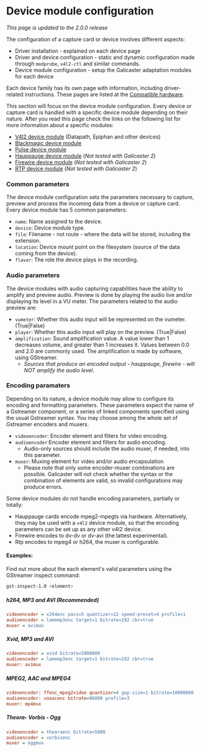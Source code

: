 Device module configuration
===========================

*This page is updated to the 2.0.0 release*

The configuration of a capture card or device involves different aspects:

* Driver installation - explained on each device page
* Driver and device configuration - static and dynamic configuration made through `modprobe`, `v4l2-ctl` and similar commands.
* Device module configuration - setup the Galicaster adaptation modules for each device

Each device family has its own page with information, including driver-related instructions. These pages are listed at the [Compatible hardware](../HardwareRecommendations/CompatibleHardware.md).

This section will focus on the device module configuration. Every device or capture card is handled with a specific device module depending on their nature. After you read this page check the links on the following list for more information about a specific modules:

* [V4l2 device module](DeviceModules/V4L2.md) (Datapath, Epiphan and other devices)
* [Blackmagic device module](DeviceModules/Blackmagic.md)
* [Pulse device module](DeviceModules/Pulse.md)
* [Hauppauge device module](DeviceModules/Hauppauge.md) (*Not tested with Galicaster 2*)
* [Firewire device module](DeviceModules/Firewire.md) (*Not tested with Galicaster 2*)
* [RTP device module](DeviceModules/RTP.md) (*Not tested with Galicaster 2*)

### Common parameters
The device module configuration sets the parameters necessary to capture, preview and process the incoming data from a device or capture card. Every device module has 5 common parameters:

* `name`: Name assigned to the device.
* `device`: Device module type.
* `file`: Filename - not route - where the data will be stored, including the extension.
* `location`: Device mount point on the filesystem (source of the data coming from the device).
* `flavor`: The role the device plays in the recording.

### Audio parameters
The device modules with audio capturing capabilities have the ability to amplify and preview audio. Preview is done by playing the audio live and/or displaying its level in a VU meter. The parameters related to the audio preview are:

* `vumeter`: Whether this audio input will be represented on the vumeter. (True|False)
* `player`: Whether this audio input will play on the preview. (True|False)
* `amplification`: Sound amplification value. A value lower than 1 decreases volume, and greater than 1 increases it. Values between 0.0 and 2.0 are commonly used. The amplification is made by software, using GStreamer.
  * *Sources that produce an encoded output - hauppauge, firewire - will NOT amplify the audio level*.

### Encoding paramaters
Depending on its nature, a device module may allow to configure its encoding and formatting parameters. These parameters expect the name of a Gstreamer component, or a series of linked components specified using the usual Gstreamer syntax. You may choose among the whole set of Gstreamer encoders and muxers.

* `videoencoder`: Encoder element and filters for video encoding.
* `audioencoder`:Encoder element and filters for audio encoding.
  * Audio-only sources should include the audio muxer, if needed, into this parameter.
* `muxer`: Muxing element for video and/or audio encapsulation
  * Please note that only some encoder-muxer combinations are possible. Galicaster will not check whether the syntax or the combination of elements are valid, so invalid configurations may produce errors.

Some device modules do not handle encoding parameters, partially or totally:

* Hauppauge cards encode mpeg2-mpegts via hardware. Alternatively, they may be used with a `v4l2` device module, so that the encoding parameters can be set up as any other v4l2 device.
* Firewire encodes to dv-dv or dv-avi (the lattest experimental).
* Rtp encodes to mpeg4 or h264, the muxer is configurable.

#### Examples:
Find out more about the each element's valid parameters using the GStreamer inspect command:

```bash
gst-inspect-1.0 <element>
```

##### h264, MP3 and AVI (Recommended)
```ini
videoencoder = x264enc pass=5 quantizer=22 speed-preset=4 profile=1
audioencoder = lamemp3enc target=1 bitrate=192 cbr=true
muxer = avimux
```

##### Xvid, MP3 and AVI
```ini
videoencoder = xvid bitrate=5000000
audioencoder = lamemp3enc target=1 bitrate=192 cbr=true
muxer: avimux
```

##### MPEG2, AAC and MPEG4
```ini
videoencoder: ffenc_mpeg2video quantizer=4 gop-size=1 bitrate=10000000
audioencoder: voaacenc bitrate=96000 profile=3
muxer: mp4mux
```

##### Theora- Vorbis - Ogg
```ini
videoencoder = theoraenc bitrate=5000
audioencoder = vorbisenc
muxer = oggmux
```
